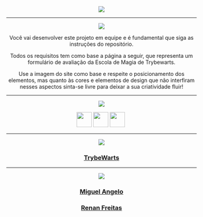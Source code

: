 <div align="center">

<img src="https://img.shields.io/static/v1?label=Projeto&message=TrybeWarts&color=orange&style=for-the-badge&logo=github"/>

---   

<img src="https://img.shields.io/static/v1?label=Objetivo&message=Contexto&color=blue&style=for-the-badge&logo=github"/>
<p></p>

Você vai desenvolver este projeto em equipe e é fundamental que siga as instruções do repositório.

Todos os requisitos tem como base a página a seguir, que representa um formulário de avaliação da Escola de Magia de Trybewarts. 

Use a imagem do site como base e respeite o posicionamento dos elementos, mas quanto às cores e elementos de design que não interfiram nesses aspectos sinta-se livre para deixar a sua criatividade fluir!

---   

<img src="https://img.shields.io/static/v1?label=Habilidades Aprendidas&message=Ferramentas e Tecnologias&color=red&style=for-the-badge&logo=github"/>
<p></p>
<img src="https://cdn.jsdelivr.net/gh/devicons/devicon/icons/html5/html5-original.svg" width="40" height="40"/> <img 
src="https://cdn.jsdelivr.net/gh/devicons/devicon/icons/css3/css3-original.svg" width="40" height="40"/> <img 
src="https://cdn.jsdelivr.net/gh/devicons/devicon/icons/javascript/javascript-original.svg" width="40" height="40"/> <img 
<p></p>

---   

<img src="https://img.shields.io/static/v1?label=Link&message=TrybeWarts&color=green&style=for-the-badge&logo=github"/>

### <b> <a href="https://renanbfreitas.github.io/projeto-trybewarts/">TrybeWarts</a> </b> <br>

---   

<img src="https://img.shields.io/static/v1?label=Equipe&message=Dupla&color=brown&style=for-the-badge&logo=github"/>

### <b> <a href="https://github.com/mAngelo-dev">Miguel Angelo</a> </b> <br>
### <b> <a href="https://github.com/renanbfreitas">Renan Freitas</a> </b> <br>

</p>


</div>

<div align="center">
